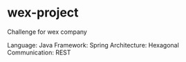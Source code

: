 # wex-project
Challenge for wex company

Language: Java
Framework: Spring
Architecture: Hexagonal
Communication: REST
